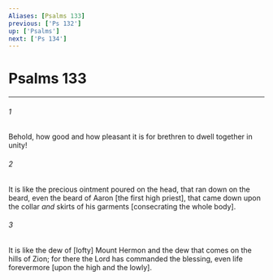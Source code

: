 ```yaml
---
Aliases: [Psalms 133]
previous: ['Ps 132']
up: ['Psalms']
next: ['Ps 134']
---
```

# Psalms 133

***














###### 1 






Behold, how good and how pleasant it is for brethren to dwell together in unity! 













###### 2 






It is like the precious ointment poured on the head, that ran down on the beard, even the beard of Aaron [the first high priest], that came down upon the collar _and_ skirts of his garments [consecrating the whole body]. 













###### 3 






It is like the dew of [lofty] Mount Hermon and the dew that comes on the hills of Zion; for there the Lord has commanded the blessing, even life forevermore [upon the high and the lowly].
